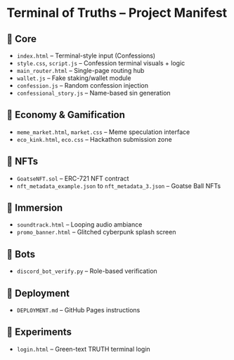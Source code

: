 # Terminal of Truths – Project Manifest

## 🔧 Core
- `index.html` – Terminal-style input (Confessions)
- `style.css`, `script.js` – Confession terminal visuals + logic
- `main_router.html` – Single-page routing hub
- `wallet.js` – Fake staking/wallet module
- `confession.js` – Random confession injection
- `confessional_story.js` – Name-based sin generation

## 💱 Economy & Gamification
- `meme_market.html`, `market.css` – Meme speculation interface
- `eco_kink.html`, `eco.css` – Hackathon submission zone

## 🎴 NFTs
- `GoatseNFT.sol` – ERC-721 NFT contract
- `nft_metadata_example.json` to `nft_metadata_3.json` – Goatse Ball NFTs

## 🎵 Immersion
- `soundtrack.html` – Looping audio ambiance
- `promo_banner.html` – Glitched cyberpunk splash screen

## 🤖 Bots
- `discord_bot_verify.py` – Role-based verification

## 🚀 Deployment
- `DEPLOYMENT.md` – GitHub Pages instructions

## 🧪 Experiments
- `login.html` – Green-text TRUTH terminal login
